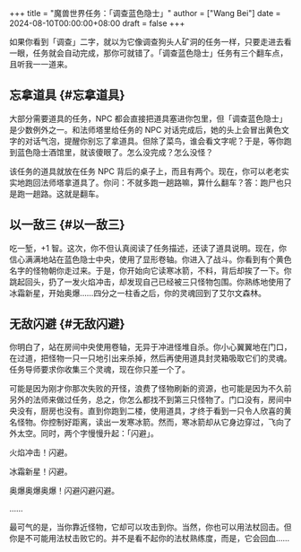 +++
title = "魔兽世界任务：「调查蓝色隐士」"
author = ["Wang Bei"]
date = 2024-08-10T00:00:00+08:00
draft = false
+++

如果你看到「调查」二字，就以为它像调查狗头人矿洞的任务一样，只要走进去看一眼，任务就会自动完成，那你可就错了。「调查蓝色隐士」任务有三个翻车点，且听我一一道来。


## 忘拿道具 {#忘拿道具}

大部分需要道具的任务，NPC 都会直接把道具塞进你包里，但「调查蓝色隐士」是少数例外之一。和法师塔里给任务的 NPC 对话完成后，她的头上会冒出黄色文字的对话气泡，提醒你别忘了拿道具。但除了菜鸟，谁会看文字呢？于是，等你跑到蓝色隐士酒馆里，就该傻眼了。怎么没完成？怎么没怪？

该任务的道具就放在任务 NPC 背后的桌子上，而且有两个。现在，你可以老老实实地跑回法师塔拿道具了。你问：不就多跑一趟路嘛，算什么翻车？答：跑尸也只是跑一趟路。这就是翻车。


## 以一敌三 {#以一敌三}

吃一堑，+1 智。这次，你不但认真阅读了任务描述，还读了道具说明。现在，你信心满满地站在蓝色隐士中央，使用了显形卷轴。你进入了战斗。你看到有个黄色名字的怪物朝你走过来。于是，你开始向它读寒冰箭，不料，背后却挨了一下。你跳起回头，扔了一发火焰冲击，却发现自己已经被三只怪物包围。你熟练地使用了冰霜新星，开始奥爆……四分之一柱香之后，你的灵魂回到了艾尔文森林。


## 无敌闪避 {#无敌闪避}

你明白了，站在房间中央使用卷轴，无异于冲进怪堆自杀。你小心翼翼地在门口，在过道，把怪物一只一只地引出来杀掉，然后再使用道具封灵箱吸取它们的灵魂。任务导师要求你收集三个灵魂，现在你只差一个了。

可能是因为刚才你那次失败的开怪，浪费了怪物刷新的资源，也可能是因为不久前另外的法师来做过任务，总之，你怎么都找不到第三只怪物了。门口没有，房间中央没有，厨房也没有。直到你跑到二楼，使用道具，才终于看到一只令人欣喜的黄名怪物。你控制好距离，读出一发寒冰箭。然而，寒冰箭却从它身边穿过，飞向了外太空。同时，两个字慢慢升起：「闪避」。

火焰冲击！闪避。

冰霜新星！闪避。

奥爆奥爆奥爆！闪避闪避闪避。

……

最可气的是，当你靠近怪物，它却可以攻击到你。当然，你也可以用法杖回击。但你是不可能用法杖击败它的。并不是看不起你的法杖熟练度，而是，它会回血……

